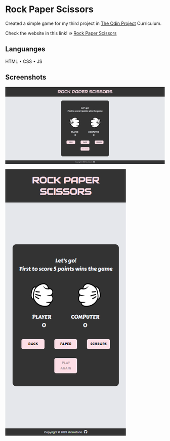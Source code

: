 # Rock Paper Scissors

Created a simple game for my third project in [The Odin Project](https://www.theodinproject.com/) Curriculum.

Check the website in this link! 
➮ [Rock Paper Scissors](https://shairatorio.github.io/rock-paper-scissors/)
## Languanges

HTML • CSS • JS
## Screenshots

![Desktop Page](https://github.com/shairatorio/rock-paper-scissors/blob/rps-ui/resources/images/desktop-page.png?raw=true)

![Mobile Page](https://github.com/shairatorio/rock-paper-scissors/blob/rps-ui/resources/images/mobile-page.png?raw=true)
